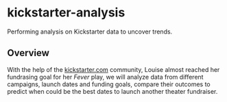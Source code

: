 # kickstarter-analysis
Performing analysis on Kickstarter data to uncover trends.
## Overview
With the help of the [kickstarter.com](https://www.kickstarter.com/) community, Louise almost reached her fundrasing goal for her *Fever* play, we will analyze data from different campaigns, launch dates and funding goals, compare their outcomes to predict when could be the best dates to launch another theater fundraiser.  
